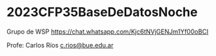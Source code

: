 # 2023CFP35BaseDeDatosNoche

Grupo de WSP
https://chat.whatsapp.com/Kjc6tNVjGENJm1Yf00oBCI

Profe: Carlos Ríos  c.rios@bue.edu.ar

